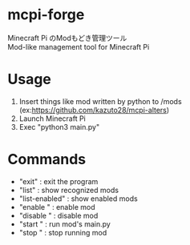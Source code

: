 # mcpi-forge
Minecraft Pi のModもどき管理ツール  
Mod-like management tool for Minecraft Pi

# Usage
1. Insert things like mod written by python to /mods  
(ex:https://github.com/kazuto28/mcpi-alters)
3. Launch Minecraft Pi
4. Exec "python3 main.py"

# Commands
* "exit" : exit the program
* "list" : show recognized mods
* "list-enabled" : show enabled mods
* "enable <mod name>" : enable mod
* "disable <mod name>" : disable mod
* "start <mod name>" : run mod's main.py
* "stop <mod name>" : stop running mod

